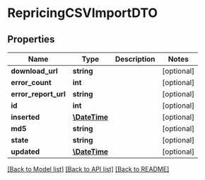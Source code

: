 # RepricingCSVImportDTO

## Properties
Name | Type | Description | Notes
------------ | ------------- | ------------- | -------------
**download_url** | **string** |  | [optional] 
**error_count** | **int** |  | [optional] 
**error_report_url** | **string** |  | [optional] 
**id** | **int** |  | [optional] 
**inserted** | [**\DateTime**](\DateTime.md) |  | [optional] 
**md5** | **string** |  | [optional] 
**state** | **string** |  | [optional] 
**updated** | [**\DateTime**](\DateTime.md) |  | [optional] 

[[Back to Model list]](../README.md#documentation-for-models) [[Back to API list]](../README.md#documentation-for-api-endpoints) [[Back to README]](../README.md)



